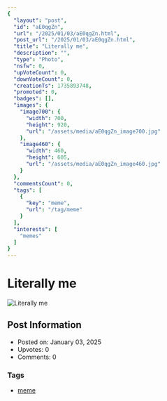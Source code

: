 ```yaml
---
{
  "layout": "post",
  "id": "aE0qgZn",
  "url": "/2025/01/03/aE0qgZn.html",
  "post_url": "/2025/01/03/aE0qgZn.html",
  "title": "Literally me",
  "description": "",
  "type": "Photo",
  "nsfw": 0,
  "upVoteCount": 0,
  "downVoteCount": 0,
  "creationTs": 1735893748,
  "promoted": 0,
  "badges": [],
  "images": {
    "image700": {
      "width": 700,
      "height": 920,
      "url": "/assets/media/aE0qgZn_image700.jpg"
    },
    "image460": {
      "width": 460,
      "height": 605,
      "url": "/assets/media/aE0qgZn_image460.jpg"
    }
  },
  "commentsCount": 0,
  "tags": [
    {
      "key": "meme",
      "url": "/tag/meme"
    }
  ],
  "interests": [
    "memes"
  ]
}
---
```


# Literally me

![Literally me](/assets/media/aE0qgZn_image700.jpg)

## Post Information

- Posted on: January 03, 2025
- Upvotes: 0
- Comments: 0

### Tags

- [meme](/tag/meme)
